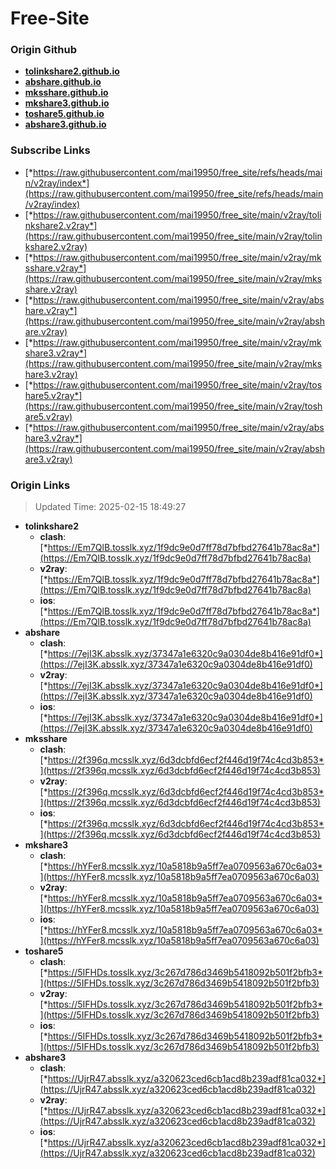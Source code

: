 # Free-Site

### Origin Github

- [**tolinkshare2.github.io**](https://github.com/tolinkshare2/tolinkshare2.github.io)
- [**abshare.github.io**](https://github.com/abshare/abshare.github.io)
- [**mksshare.github.io**](https://github.com/mksshare/mksshare.github.io)
- [**mkshare3.github.io**](https://github.com/mkshare3/mkshare3.github.io)
- [**toshare5.github.io**](https://github.com/toshare5/toshare5.github.io)
- [**abshare3.github.io**](https://github.com/abshare3/abshare3.github.io)

### Subscribe Links

- [*https://raw.githubusercontent.com/mai19950/free_site/refs/heads/main/v2ray/index*](https://raw.githubusercontent.com/mai19950/free_site/refs/heads/main/v2ray/index)
- [*https://raw.githubusercontent.com/mai19950/free_site/main/v2ray/tolinkshare2.v2ray*](https://raw.githubusercontent.com/mai19950/free_site/main/v2ray/tolinkshare2.v2ray)
- [*https://raw.githubusercontent.com/mai19950/free_site/main/v2ray/mksshare.v2ray*](https://raw.githubusercontent.com/mai19950/free_site/main/v2ray/mksshare.v2ray)
- [*https://raw.githubusercontent.com/mai19950/free_site/main/v2ray/abshare.v2ray*](https://raw.githubusercontent.com/mai19950/free_site/main/v2ray/abshare.v2ray)
- [*https://raw.githubusercontent.com/mai19950/free_site/main/v2ray/mkshare3.v2ray*](https://raw.githubusercontent.com/mai19950/free_site/main/v2ray/mkshare3.v2ray)
- [*https://raw.githubusercontent.com/mai19950/free_site/main/v2ray/toshare5.v2ray*](https://raw.githubusercontent.com/mai19950/free_site/main/v2ray/toshare5.v2ray)
- [*https://raw.githubusercontent.com/mai19950/free_site/main/v2ray/abshare3.v2ray*](https://raw.githubusercontent.com/mai19950/free_site/main/v2ray/abshare3.v2ray)

### Origin Links

> Updated Time: 2025-02-15 18:49:27

- **tolinkshare2**
  - **clash**: [*https://Em7QlB.tosslk.xyz/1f9dc9e0d7ff78d7bfbd27641b78ac8a*](https://Em7QlB.tosslk.xyz/1f9dc9e0d7ff78d7bfbd27641b78ac8a)
  - **v2ray**: [*https://Em7QlB.tosslk.xyz/1f9dc9e0d7ff78d7bfbd27641b78ac8a*](https://Em7QlB.tosslk.xyz/1f9dc9e0d7ff78d7bfbd27641b78ac8a)
  - **ios**: [*https://Em7QlB.tosslk.xyz/1f9dc9e0d7ff78d7bfbd27641b78ac8a*](https://Em7QlB.tosslk.xyz/1f9dc9e0d7ff78d7bfbd27641b78ac8a)
- **abshare**
  - **clash**: [*https://7ejI3K.absslk.xyz/37347a1e6320c9a0304de8b416e91df0*](https://7ejI3K.absslk.xyz/37347a1e6320c9a0304de8b416e91df0)
  - **v2ray**: [*https://7ejI3K.absslk.xyz/37347a1e6320c9a0304de8b416e91df0*](https://7ejI3K.absslk.xyz/37347a1e6320c9a0304de8b416e91df0)
  - **ios**: [*https://7ejI3K.absslk.xyz/37347a1e6320c9a0304de8b416e91df0*](https://7ejI3K.absslk.xyz/37347a1e6320c9a0304de8b416e91df0)
- **mksshare**
  - **clash**: [*https://2f396q.mcsslk.xyz/6d3dcbfd6ecf2f446d19f74c4cd3b853*](https://2f396q.mcsslk.xyz/6d3dcbfd6ecf2f446d19f74c4cd3b853)
  - **v2ray**: [*https://2f396q.mcsslk.xyz/6d3dcbfd6ecf2f446d19f74c4cd3b853*](https://2f396q.mcsslk.xyz/6d3dcbfd6ecf2f446d19f74c4cd3b853)
  - **ios**: [*https://2f396q.mcsslk.xyz/6d3dcbfd6ecf2f446d19f74c4cd3b853*](https://2f396q.mcsslk.xyz/6d3dcbfd6ecf2f446d19f74c4cd3b853)
- **mkshare3**
  - **clash**: [*https://hYFer8.mcsslk.xyz/10a5818b9a5ff7ea0709563a670c6a03*](https://hYFer8.mcsslk.xyz/10a5818b9a5ff7ea0709563a670c6a03)
  - **v2ray**: [*https://hYFer8.mcsslk.xyz/10a5818b9a5ff7ea0709563a670c6a03*](https://hYFer8.mcsslk.xyz/10a5818b9a5ff7ea0709563a670c6a03)
  - **ios**: [*https://hYFer8.mcsslk.xyz/10a5818b9a5ff7ea0709563a670c6a03*](https://hYFer8.mcsslk.xyz/10a5818b9a5ff7ea0709563a670c6a03)
- **toshare5**
  - **clash**: [*https://5IFHDs.tosslk.xyz/3c267d786d3469b5418092b501f2bfb3*](https://5IFHDs.tosslk.xyz/3c267d786d3469b5418092b501f2bfb3)
  - **v2ray**: [*https://5IFHDs.tosslk.xyz/3c267d786d3469b5418092b501f2bfb3*](https://5IFHDs.tosslk.xyz/3c267d786d3469b5418092b501f2bfb3)
  - **ios**: [*https://5IFHDs.tosslk.xyz/3c267d786d3469b5418092b501f2bfb3*](https://5IFHDs.tosslk.xyz/3c267d786d3469b5418092b501f2bfb3)
- **abshare3**
  - **clash**: [*https://UjrR47.absslk.xyz/a320623ced6cb1acd8b239adf81ca032*](https://UjrR47.absslk.xyz/a320623ced6cb1acd8b239adf81ca032)
  - **v2ray**: [*https://UjrR47.absslk.xyz/a320623ced6cb1acd8b239adf81ca032*](https://UjrR47.absslk.xyz/a320623ced6cb1acd8b239adf81ca032)
  - **ios**: [*https://UjrR47.absslk.xyz/a320623ced6cb1acd8b239adf81ca032*](https://UjrR47.absslk.xyz/a320623ced6cb1acd8b239adf81ca032)

